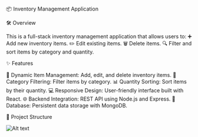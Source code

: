 📦 Inventory Management Application

🛠️ Overview

This is a full-stack inventory management application that allows users to:
➕ Add new inventory items.
✏️ Edit existing items.
🗑️ Delete items.
🔍 Filter and sort items by category and quantity.


✨ Features

📝 Dynamic Item Management: Add, edit, and delete inventory items.
📂 Category Filtering: Filter items by category.
📊 Quantity Sorting: Sort items by their quantity.
💻 Responsive Design: User-friendly interface built with React.
🌐 Backend Integration: REST API using Node.js and Express.
💾 Database: Persistent data storage with MongoDB.


📂 Project Structure

![Alt text](D:\Projects\inventory-management\images)

